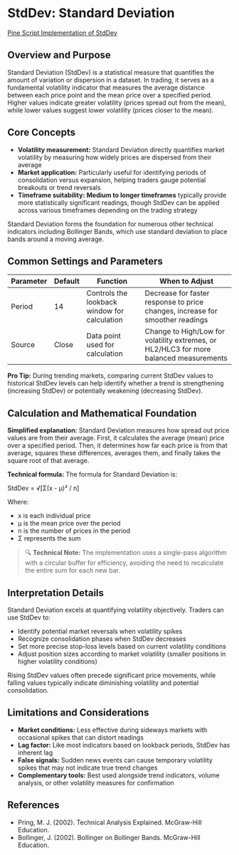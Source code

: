 # StdDev: Standard Deviation

[Pine Script Implementation of StdDev](https://github.com/mihakralj/pinescript/blob/main/indicators/numerics/stddev.pine)

## Overview and Purpose

Standard Deviation (StdDev) is a statistical measure that quantifies the amount of variation or dispersion in a dataset. In trading, it serves as a fundamental volatility indicator that measures the average distance between each price point and the mean price over a specified period. Higher values indicate greater volatility (prices spread out from the mean), while lower values suggest lower volatility (prices closer to the mean).

## Core Concepts

* **Volatility measurement:** Standard Deviation directly quantifies market volatility by measuring how widely prices are dispersed from their average
* **Market application:** Particularly useful for identifying periods of consolidation versus expansion, helping traders gauge potential breakouts or trend reversals
* **Timeframe suitability:** **Medium to longer timeframes** typically provide more statistically significant readings, though StdDev can be applied across various timeframes depending on the trading strategy

Standard Deviation forms the foundation for numerous other technical indicators including Bollinger Bands, which use standard deviation to place bands around a moving average.

## Common Settings and Parameters

| Parameter | Default | Function | When to Adjust |
|-----------|---------|----------|---------------|
| Period | 14 | Controls the lookback window for calculation | Decrease for faster response to price changes, increase for smoother readings |
| Source | Close | Data point used for calculation | Change to High/Low for volatility extremes, or HL2/HLC3 for more balanced measurements |

**Pro Tip:** During trending markets, comparing current StdDev values to historical StdDev levels can help identify whether a trend is strengthening (increasing StdDev) or potentially weakening (decreasing StdDev).

## Calculation and Mathematical Foundation

**Simplified explanation:**
Standard Deviation measures how spread out price values are from their average. First, it calculates the average (mean) price over a specified period. Then, it determines how far each price is from that average, squares these differences, averages them, and finally takes the square root of that average.

**Technical formula:**
The formula for Standard Deviation is:

StdDev = √[Σ(x - μ)² / n]

Where:
- x is each individual price
- μ is the mean price over the period
- n is the number of prices in the period
- Σ represents the sum

> 🔍 **Technical Note:** The implementation uses a single-pass algorithm with a circular buffer for efficiency, avoiding the need to recalculate the entire sum for each new bar.

## Interpretation Details

Standard Deviation excels at quantifying volatility objectively. Traders can use StdDev to:

- Identify potential market reversals when volatility spikes
- Recognize consolidation phases when StdDev decreases
- Set more precise stop-loss levels based on current volatility conditions
- Adjust position sizes according to market volatility (smaller positions in higher volatility conditions)

Rising StdDev values often precede significant price movements, while falling values typically indicate diminishing volatility and potential consolidation.

## Limitations and Considerations

* **Market conditions:** Less effective during sideways markets with occasional spikes that can distort readings
* **Lag factor:** Like most indicators based on lookback periods, StdDev has inherent lag
* **False signals:** Sudden news events can cause temporary volatility spikes that may not indicate true trend changes
* **Complementary tools:** Best used alongside trend indicators, volume analysis, or other volatility measures for confirmation

## References

- Pring, M. J. (2002). Technical Analysis Explained. McGraw-Hill Education.
- Bollinger, J. (2002). Bollinger on Bollinger Bands. McGraw-Hill Education.
